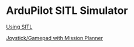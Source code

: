 # ArduPilot SITL Simulator
[Using SITL](http://ardupilot.org/dev/docs/sitl-simulator-software-in-the-loop.html)

[Joystick/Gamepad with Mission Planner](http://ardupilot.org/copter/docs/common-joystick.html)
